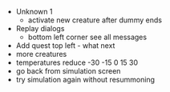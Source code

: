 - Unknown 1
  - activate new creature after dummy ends
- Replay dialogs
  - bottom left corner see all messages
- Add quest top left - what next
- more creatures
- temperatures reduce -30 -15 0 15 30
- go back from simulation screen
- try simulation again without resummoning
